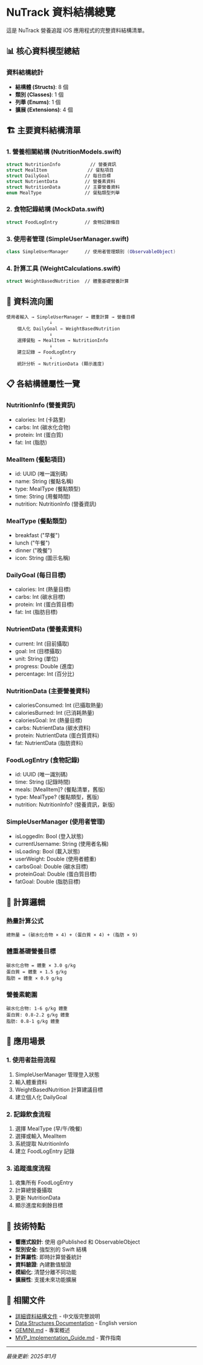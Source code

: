 # NuTrack 資料結構總覽

這是 NuTrack 營養追蹤 iOS 應用程式的完整資料結構清單。

## 📊 核心資料模型總結

### 資料結構統計
- **結構體 (Structs)**: 8 個
- **類別 (Classes)**: 1 個  
- **列舉 (Enums)**: 1 個
- **擴展 (Extensions)**: 4 個

## 🏗️ 主要資料結構清單

### 1. 營養相關結構 (NutritionModels.swift)
```swift
struct NutritionInfo           // 營養資訊
struct MealItem               // 餐點項目
struct DailyGoal             // 每日目標
struct NutrientData          // 營養素資料
struct NutritionData         // 主要營養資料
enum MealType                // 餐點類型列舉
```

### 2. 食物記錄結構 (MockData.swift)
```swift
struct FoodLogEntry          // 食物記錄條目
```

### 3. 使用者管理 (SimpleUserManager.swift)
```swift
class SimpleUserManager      // 使用者管理類別 (ObservableObject)
```

### 4. 計算工具 (WeightCalculations.swift)
```swift
struct WeightBasedNutrition  // 體重基礎營養計算
```

## 🔄 資料流向圖

```
使用者輸入 → SimpleUserManager → 體重計算 → 營養目標
                ↓
    個人化 DailyGoal ← WeightBasedNutrition
                ↓
    選擇餐點 → MealItem → NutritionInfo
                ↓
    建立記錄 → FoodLogEntry
                ↓
    統計分析 → NutritionData (顯示進度)
```

## 📋 各結構體屬性一覽

### NutritionInfo (營養資訊)
- calories: Int (卡路里)
- carbs: Int (碳水化合物)
- protein: Int (蛋白質) 
- fat: Int (脂肪)

### MealItem (餐點項目)
- id: UUID (唯一識別碼)
- name: String (餐點名稱)
- type: MealType (餐點類型)
- time: String (用餐時間)
- nutrition: NutritionInfo (營養資訊)

### MealType (餐點類型)
- breakfast ("早餐")
- lunch ("午餐") 
- dinner ("晚餐")
- icon: String (圖示名稱)

### DailyGoal (每日目標)
- calories: Int (熱量目標)
- carbs: Int (碳水目標)
- protein: Int (蛋白質目標)
- fat: Int (脂肪目標)

### NutrientData (營養素資料)
- current: Int (目前攝取)
- goal: Int (目標攝取)
- unit: String (單位)
- progress: Double (進度)
- percentage: Int (百分比)

### NutritionData (主要營養資料)
- caloriesConsumed: Int (已攝取熱量)
- caloriesBurned: Int (已消耗熱量)
- caloriesGoal: Int (熱量目標)
- carbs: NutrientData (碳水資料)
- protein: NutrientData (蛋白質資料)
- fat: NutrientData (脂肪資料)

### FoodLogEntry (食物記錄)
- id: UUID (唯一識別碼)
- time: String (記錄時間)
- meals: [MealItem]? (餐點清單，舊版)
- type: MealType? (餐點類型，舊版)
- nutrition: NutritionInfo? (營養資訊，新版)

### SimpleUserManager (使用者管理)
- isLoggedIn: Bool (登入狀態)
- currentUsername: String (使用者名稱)
- isLoading: Bool (載入狀態)
- userWeight: Double (使用者體重)
- carbsGoal: Double (碳水目標)
- proteinGoal: Double (蛋白質目標)
- fatGoal: Double (脂肪目標)

## 🧮 計算邏輯

### 熱量計算公式
```
總熱量 = (碳水化合物 × 4) + (蛋白質 × 4) + (脂肪 × 9)
```

### 體重基礎營養目標
```
碳水化合物 = 體重 × 3.0 g/kg
蛋白質 = 體重 × 1.5 g/kg
脂肪 = 體重 × 0.9 g/kg
```

### 營養素範圍
```
碳水化合物: 1-6 g/kg 體重
蛋白質: 0.8-2.2 g/kg 體重
脂肪: 0.8-1 g/kg 體重
```

## 📱 應用場景

### 1. 使用者註冊流程
1. SimpleUserManager 管理登入狀態
2. 輸入體重資料
3. WeightBasedNutrition 計算建議目標
4. 建立個人化 DailyGoal

### 2. 記錄飲食流程
1. 選擇 MealType (早/午/晚餐)
2. 選擇或輸入 MealItem
3. 系統提取 NutritionInfo
4. 建立 FoodLogEntry 記錄

### 3. 追蹤進度流程
1. 收集所有 FoodLogEntry
2. 計算總營養攝取
3. 更新 NutritionData 
4. 顯示進度和剩餘目標

## 🔧 技術特點

- **響應式設計**: 使用 @Published 和 ObservableObject
- **型別安全**: 強型別的 Swift 結構
- **計算屬性**: 即時計算營養統計
- **資料驗證**: 內建數值驗證
- **模組化**: 清楚分離不同功能
- **擴展性**: 支援未來功能擴展

## 📄 相關文件

- [詳細資料結構文件](./資料結構文件.md) - 中文版完整說明
- [Data Structures Documentation](./DATA_STRUCTURES.md) - English version
- [GEMINI.md](./GEMINI.md) - 專案概述
- [MVP_Implementation_Guide.md](./MVP_Implementation_Guide.md) - 實作指南

---
*最後更新: 2025年1月*